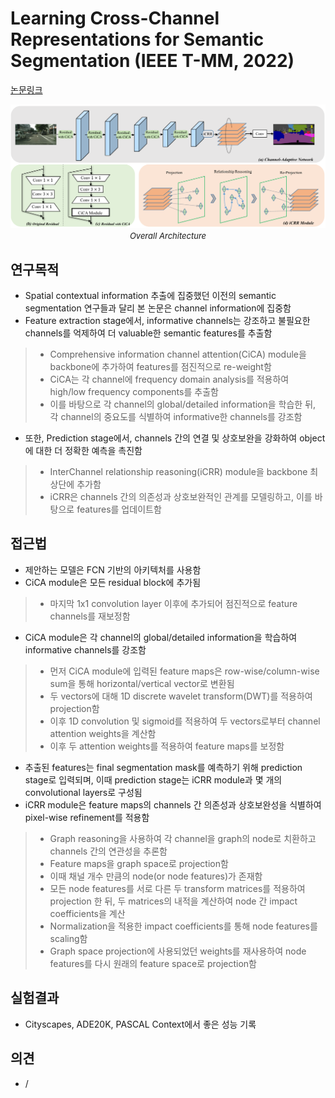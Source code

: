 # Learning Cross-Channel Representations for Semantic Segmentation (IEEE T-MM, 2022)

[논문링크](https://ieeexplore.ieee.org/abstract/document/9713684)

<p align="center">
    <img width="800" alt='fig1' src="../img/ma2022learning.png?raw=true"></br>
    <em><font size=2>Overall Architecture</font></em>
</p>

## 연구목적
- Spatial contextual information 추출에 집중했던 이전의 semantic segmentation 연구들과 달리 본 논문은 channel information에 집중함
- Feature extraction stage에서, informative channels는 강조하고 불필요한 channels를 억제하여 더 valuable한 semantic features를 추출함
> - Comprehensive information channel attention(CiCA) module을 backbone에 추가하여 features를 점진적으로 re-weight함
> - CiCA는 각 channel에 frequency domain analysis를 적용하여 high/low frequency components를 추출함
> - 이를 바탕으로 각 channel의 global/detailed information을 학습한 뒤, 각 channel의 중요도를 식별하여 informative한 channels를 강조함
- 또한, Prediction stage에서, channels 간의 연결 및 상호보완을 강화하여 object에 대한 더 정확한 예측을 촉진함 
> - InterChannel relationship reasoning(iCRR) module을 backbone 최상단에 추가함
> - iCRR은 channels 간의 의존성과 상호보완적인 관계를 모델링하고, 이를 바탕으로 features를 업데이트함

## 접근법
- 제안하는 모델은 FCN 기반의 아키텍처를 사용함
- CiCA module은 모든 residual block에 추가됨
> - 마지막 1x1 convolution layer 이후에 추가되어 점진적으로 feature channels를 재보정함
- CiCA module은 각 channel의 global/detailed information을 학습하여 informative channels를 강조함
> - 먼저 CiCA module에 입력된 feature maps은 row-wise/column-wise sum을 통해 horizontal/vertical vector로 변환됨
> - 두 vectors에 대해 1D discrete wavelet transform(DWT)를 적용하여 projection함
> - 이후 1D convolution 및 sigmoid를 적용하여 두 vectors로부터 channel attention weights을 계산함
> - 이후 두 attention weights를 적용하여 feature maps를 보정함
- 추출된 features는 final segmentation mask를 예측하기 위해 prediction stage로 입력되며, 이때 prediction stage는 iCRR module과 몇 개의 convolutional layers로 구성됨
- iCRR module은 feature maps의 channels 간 의존성과 상호보완성을 식별하여 pixel-wise refinement를 적용함
> - Graph reasoning을 사용하여 각 channel을 graph의 node로 치환하고 channels 간의 연관성을 추론함
> - Feature maps을 graph space로 projection함
> - 이때 채널 개수 만큼의 node(or node features)가 존재함
> - 모든 node features를 서로 다른 두 transform matrices를 적용하여 projection 한 뒤, 두 matrices의 내적을 계산하여 node 간 impact coefficients을 계산
> - Normalization을 적용한 impact coefficients를 통해 node features를 scaling함
> - Graph space projection에 사용되었던 weights를 재사용하여 node features를 다시 원래의 feature space로 projection함

## 실험결과
- Cityscapes, ADE20K, PASCAL Context에서 좋은 성능 기록

## 의견
- / 